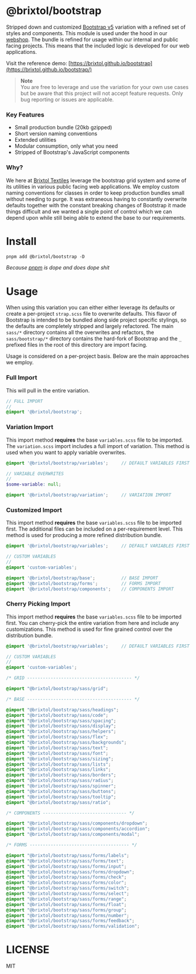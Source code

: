 # @brixtol/bootstrap

Stripped down and customized [Bootstrap v5](https://getbootstrap.com/) variation with a refined set of styles and components. This module is used under the hood in our [webshop](https://brixtoltextiles.com). The bundle is refined for usage within our internal and public facing projects. This means that the included logic is developed for our web applications.

Visit the reference demo: [https://brixtol.github.io/bootstrap](https://brixtol.github.io/bootstrap/)

> **Note** <br> You are free to leverage and use the variation for your own use cases but be aware that this project will not accept feature requests. Only bug reporting or issues are applicable.

### Key Features

- Small production bundle (20kb gzipped)
- Short version naming conventions
- Extended utilities
- Modular consumption, only what you need
- Stripped of Bootstrap's JavaScript components

### Why?

We here at [Brixtol Textiles](https://github.com/brixtol) leverage the bootstrap grid system and some of its utilities in various public facing web applications. We employ custom naming conventions for classes in order to keep production bundles small without needing to purge. It was extraneous having to constantly overwrite defaults together with the constant breaking changes of Bootstrap it made things difficult and we wanted a single point of control which we can depend upon while still being able to extend the base to our requirements.

# Install

```cli
pnpm add @brixtol/bootstrap -D
```

_Because [pnpm](https://pnpm.js.org/en/cli/install) is dope and does dope shit_

# Usage

When using this variation you can either either leverage its defaults or create a per-project `strap.scss` file to overwrite defaults. This flavor of Bootstrap is intended to be bundled along side project specific stylings, so the defaults are completely stripped and largely refactored. The main `sass/*` directory contains all the overwrites and refactors, the `sass/bootstrap/*` directory contains the hard-fork of Bootstrap and the `_` prefixed files in the root of this directory are import facing.

Usage is considered on a per-project basis. Below are the main approaches we employ.

### Full Import

This will pull in the entire variation.

```scss
// FULL IMPORT
//
@import '@brixtol/bootstrap';
```

### Variation Import

This import method **requires** the base `variables.scss` file to be imported. The `variation.scss` import includes a full import of variation. This method is used when you want to apply variable overwrites.

<!--prettier-ignore-->
```scss
@import '@brixtol/bootstrap/variables';     // DEFAULT VARIABLES FIRST

// VARIABLE OVERWRITES
//
$some-variable: null;

@import '@brixtol/bootstrap/variation';     // VARIATION IMPORT
```

### Customized Import

This import method **requires** the base `variables.scss` file to be imported first. The additional files can be included on a per-requirement level. This method is used for producing a more refined distribution bundle.

<!--prettier-ignore-->
```scss
@import '@brixtol/bootstrap/variables';     // DEFAULT VARIABLES FIRST

// CUSTOM VARIABLES
//
@import 'custom-variables';

@import '@brixtol/bootstrap/base';          // BASE IMPORT
@import '@brixtol/bootstrap/forms';         // FORMS IMPORT
@import '@brixtol/bootstrap/components';    // COMPONENTS IMPORT
```

### Cherry Picking Import

This import method **requires** the base `variables.scss` file to be imported first. You can cherry-pick the entire variation from here and include any customizations. This method is used for fine grained control over the distribution bundle.

<!--prettier-ignore-->
```scss
@import '@brixtol/bootstrap/variables';     // DEFAULT VARIABLES FIRST

// CUSTOM VARIABLES
//
@import 'custom-variables';

/* GRID ---------------------------------------- */

@import "@brixtol/bootstrap/sass/grid";

/* BASE ---------------------------------------- */

@import "@brixtol/bootstrap/sass/headings";
@import "@brixtol/bootstrap/sass/code";
@import "@brixtol/bootstrap/sass/spacing";
@import "@brixtol/bootstrap/sass/display";
@import "@brixtol/bootstrap/sass/helpers";
@import "@brixtol/bootstrap/sass/flex";
@import "@brixtol/bootstrap/sass/backgrounds";
@import "@brixtol/bootstrap/sass/text";
@import "@brixtol/bootstrap/sass/font";
@import "@brixtol/bootstrap/sass/sizing";
@import "@brixtol/bootstrap/sass/lists";
@import "@brixtol/bootstrap/sass/links";
@import "@brixtol/bootstrap/sass/borders";
@import "@brixtol/bootstrap/sass/radius";
@import "@brixtol/bootstrap/sass/spinner";
@import "@brixtol/bootstrap/sass/buttons";
@import "@brixtol/bootstrap/sass/tooltip";
@import "@brixtol/bootstrap/sass/ratio";

/* COMPONENTS -------------------------------- */

@import "@brixtol/bootstrap/sass/components/dropdown";
@import "@brixtol/bootstrap/sass/components/accordion";
@import "@brixtol/bootstrap/sass/components/modal";

/* FORMS -------------------------------------- */

@import "@brixtol/bootstrap/sass/forms/labels";
@import "@brixtol/bootstrap/sass/forms/text";
@import "@brixtol/bootstrap/sass/forms/input";
@import "@brixtol/bootstrap/sass/forms/dropdown";
@import "@brixtol/bootstrap/sass/forms/check";
@import "@brixtol/bootstrap/sass/forms/color";
@import "@brixtol/bootstrap/sass/forms/switch";
@import "@brixtol/bootstrap/sass/forms/select";
@import "@brixtol/bootstrap/sass/forms/range";
@import "@brixtol/bootstrap/sass/forms/float";
@import "@brixtol/bootstrap/sass/forms/group";
@import "@brixtol/bootstrap/sass/forms/number";
@import "@brixtol/bootstrap/sass/forms/feedback";
@import "@brixtol/bootstrap/sass/forms/validation";

```

# LICENSE

MIT

